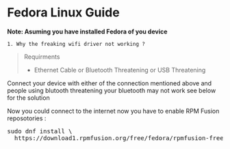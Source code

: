# Fedora Linux Guide
**Note: Asuming you have installed Fedora of you device**


```
1. Why the freaking wifi driver not working ?
```
> Requirments 
> - Ethernet Cable or Bluetooth Threatening or USB Threatening

Connect your device with either of the connection mentioned above and people using blutooth threatening your bluetooth may not work see below for the solution

Now you could connect to the internet now you have to enable RPM Fusion reposotories :
  <pre>sudo dnf install \
  https://download1.rpmfusion.org/free/fedora/rpmfusion-free-release-$(rpm -E %fedora).noarch.rpm</pre>
